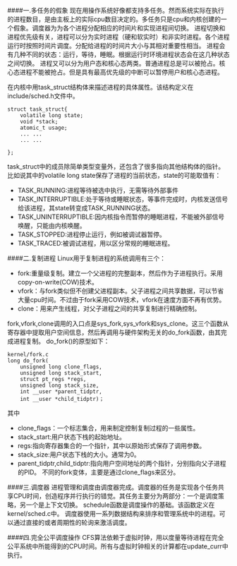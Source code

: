 ####一.多任务的假象
现在用操作系统好像都支持多任务。然而系统实际在执行的进程数目，是由主板上的实际cpu数目决定的。多任务只是cpu和内核创建的一个假象。调度器为为各个进程分配相应的时间片和实现进程间切换。
进程切换和进程优先级有关，进程可以分为实时进程（硬和软实时）和非实时进程。各个进程运行时按照时间片调度。分配给进程的时间片大小与其相对重要性相当。
进程会有几种不同的状态：运行，等待，睡眠。根据运行时环境进程状态会在这几种状态之间切换。
进程又可以分为用户态和核心态两类。普通进程总是可以被抢占。核心态进程不能被抢占。但是具有最高优先级的中断可以暂停用户和核心态进程。

在内核中用task_struct结构体来描述进程的具体属性。该结构定义在include/sched.h文件中。
```
struct task_struct{ 
	volatile long state; 
	void *stack;
	atomic_t usage;
	... ...
    ... ...

};
```
task_struct中的成员除简单类型变量外，还包含了很多指向其他结构体的指针。
比如说其中的volatile long state保存了进程的当前状态，state的可能取值有：
* TASK_RUNNING:进程等待被选中执行，无需等待外部事件
* TASK_INTERRUPTIBLE:处于等待或睡眠状态，等事件完成时，内核发送信号给该进程，其state转变成TASK_RUNNING状态。
* TASK_UNINTERRUPTIBLE:因内核指令而暂停的睡眠进程，不能被外部信号唤醒，只能由内核唤醒。
* TASK_STOPPED:进程停止运行，例如被调试器暂停。
* TASK_TRACED:被调试进程，用以区分常规的睡眠进程。


####二.复制进程
Linux用于复制进程的系统调用有三个：
* fork:重量级复制。建立一个父进程的完整副本，然后作为子进程执行。采用copy-on-write(COW)技术。
* vfork：与fork类似但不创建父进程副本。父子进程之间共享数据，可以节省大量cpu时间。不过由于fork采用COW技术，vfork在速度方面不再有优势。
* clone：用来产生线程，对父子进程之间的共享复制进行精确控制。

fork,vfork,clone调用的入口点是sys_fork,sys_vfork和sys_clone。这三个函数从寄存器中提取用户空间信息，然后再调用与硬件架构无关的do_fork函数，由其完成进程复制。
do_fork()的原型如下：
```
kernel/fork.c
long do_fork(
	unsigned long clone_flags,
	unsigned long stack_start,
    struct pt_regs *regs,
    unsigned long stack_size,
    int __user *parent_tidptr,
    int __user *child_tidptr)；
```
其中
* clone_flags：一个标志集合，用来制定控制复制过程的一些属性。
* stack_start:用户状态下栈的起始地址。
* regs:指向寄存器集合的一个指针，其中以原始形式保存了调用参数。
* stack_size:用户状态下栈的大小。通常为0。
* parent_tidptr,child_tidptr:指向用户空间地址的两个指针，分别指向父子进程的PID。
不同的fork变体，主要是通过clone_flags来区分。

####三.调度器
进程管理和调度由调度器完成。调度器的任务是实现各个任务共享CPU时间，创造程序并行执行的错觉。其任务主要分为两部分：一个是调度策略，另一个是上下文切换。
schedule函数是调度操作的基础。该函数定义在kernel/sched.c中。
调度器使用一系列数据结构来排序和管理系统中的进程。可以通过直接的或者周期性的轮询来激活调度。

####四.完全公平调度操作
CFS算法依赖于虚拟时钟，用以度量等待进程在完全公平系统中所能得到的CPU时间。所有与虚拟时钟相关的计算都在update_curr中执行。
